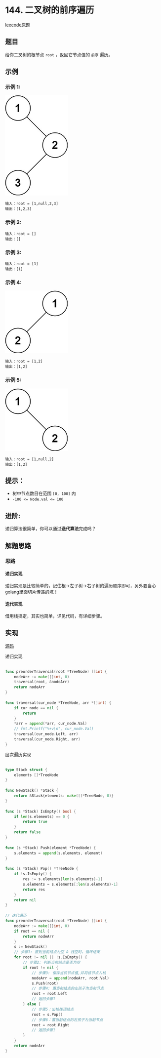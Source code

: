 # 144. 二叉树的前序遍历

[leecode原题](https://leetcode.cn/problems/binary-tree-preorder-traversal/)

## 题目
给你二叉树的根节点 `root` ，返回它节点值的 `前序` 遍历。

## 示例

### 示例 1:
![](images/inorder_1.jpg)
```text
输入：root = [1,null,2,3]
输出：[1,2,3]
```

### 示例 2:

```text
输入：root = []
输出：[]
```

### 示例 3:

```text
输入：root = [1]
输出：[1]
```

### 示例 4:
![](images/inorder_5.jpg)
```text
输入：root = [1,2]
输出：[1,2]
```

### 示例 5:
![](images/inorder_4.jpg)
```text
输入：root = [1,null,2]
输出：[1,2]
```

## 提示：
- 树中节点数目在范围 `[0, 100]` 内
- `-100 <= Node.val <= 100`

## 进阶:
递归算法很简单，你可以通过**迭代算法**完成吗？

## 解题思路

### 思路
#### 递归实现
递归实现是比较简单的，记住根->左子树->右子树的遍历顺序即可，另外要当心golang里面切片传递的坑！

#### 迭代实现
借用栈搞定，其实也简单，详见代码，有详细步骤。

## 实现

[源码](./code/144-binary-tree-preorder-traversal/main.go)

递归实现     
```go

func preorderTraversal(root *TreeNode) []int {
	nodeArr := make([]int, 0)
	traversal(root, &nodeArr)
	return nodeArr
}

func traversal(cur_node *TreeNode, arr *[]int) {
	if cur_node == nil {
		return
	}
	*arr = append(*arr, cur_node.Val)
	// fmt.Printf("%+v\n", cur_node.Val)
	traversal(cur_node.Left, arr)
	traversal(cur_node.Right, arr)
}

```

层次遍历实现     
```go

type Stack struct {
	elements []*TreeNode
}

func NewStack() *Stack {
	return &Stack{elements: make([]*TreeNode, 0)}
}

func (s *Stack) IsEmpty() bool {
	if len(s.elements) == 0 {
		return true
	}
	return false
}

func (s *Stack) Push(element *TreeNode) {
	s.elements = append(s.elements, element)
}

func (s *Stack) Pop() *TreeNode {
	if !s.IsEmpty() {
		res := s.elements[len(s.elements)-1]
		s.elements = s.elements[:len(s.elements)-1]
		return res
	}
	return nil
}

// 迭代遍历
func preorderTraversal(root *TreeNode) []int {
	nodeArr := make([]int, 0)
	if root == nil {
		return nodeArr
	}
	s := NewStack()
	// 步骤1: 直到当前结点为空 & 栈空时，循环结束
	for root != nil || !s.IsEmpty() {
		// 步骤2: 判断当前结点是否为空
		if root != nil {
			// 步骤3: 保存当前节点值,并将该节点入栈
			nodeArr = append(nodeArr, root.Val)
			s.Push(root)
			// 步骤4: 置当前结点的左孩子为当前节点
			root = root.Left
			// 返回步骤1
		} else {
			// 步骤5：出栈栈顶结点
			root = s.Pop()
			// 步骤6：置当前结点的右孩子为当前节点
			root = root.Right
			// 返回步骤1
		}
	}
	return nodeArr
}

```
